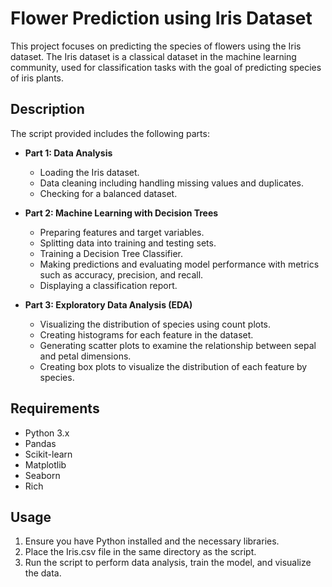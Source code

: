 # Flower Prediction using Iris Dataset

This project focuses on predicting the species of flowers using the Iris dataset. The Iris dataset is a classical dataset in the machine learning community, used for classification tasks with the goal of predicting species of iris plants.

## Description

The script provided includes the following parts:

- **Part 1: Data Analysis**
  - Loading the Iris dataset.
  - Data cleaning including handling missing values and duplicates.
  - Checking for a balanced dataset.

- **Part 2: Machine Learning with Decision Trees**
  - Preparing features and target variables.
  - Splitting data into training and testing sets.
  - Training a Decision Tree Classifier.
  - Making predictions and evaluating model performance with metrics such as accuracy, precision, and recall.
  - Displaying a classification report.

- **Part 3: Exploratory Data Analysis (EDA)**
  - Visualizing the distribution of species using count plots.
  - Creating histograms for each feature in the dataset.
  - Generating scatter plots to examine the relationship between sepal and petal dimensions.
  - Creating box plots to visualize the distribution of each feature by species.

## Requirements

- Python 3.x
- Pandas
- Scikit-learn
- Matplotlib
- Seaborn
- Rich

## Usage

1. Ensure you have Python installed and the necessary libraries.
2. Place the Iris.csv file in the same directory as the script.
3. Run the script to perform data analysis, train the model, and visualize the data.
